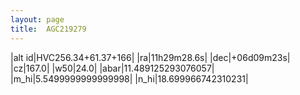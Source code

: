 ```yaml
---
layout: page
title:  AGC219279
--- 
```

|alt id|HVC256.34+61.37+166|
|ra|11h29m28.6s|
|dec|+06d09m23s|
|cz|167.0|
|w50|24.0|
|abar|11.489125293076057|
|m_hi|5.5499999999999998|
|n_hi|18.699966742310231|
